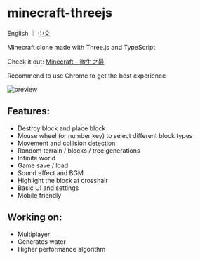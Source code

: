 # minecraft-threejs

English ｜ [中文](https://github.com/1748326225/minecraft/blob/main/README_ZH.md)

Minecraft clone made with Three.js and TypeScript

Check it out: [Minecraft - 微生之最](https://minecraft.bbixb.top/)

Recommend to use Chrome to get the best experience

![preview](https://user-images.githubusercontent.com/88306344/154383952-9b33bad4-eebb-4a98-a12e-f5f137422d06.gif)

## Features:

- Destroy block and place block
- Mouse wheel (or number key) to select different block types
- Movement and collision detection
- Random terrain / blocks / tree generations
- Infinite world
- Game save / load
- Sound effect and BGM
- Highlight the block at crosshair
- Basic UI and settings
- Mobile friendly

## Working on:

- Multiplayer
- Generates water
- Higher performance algorithm
